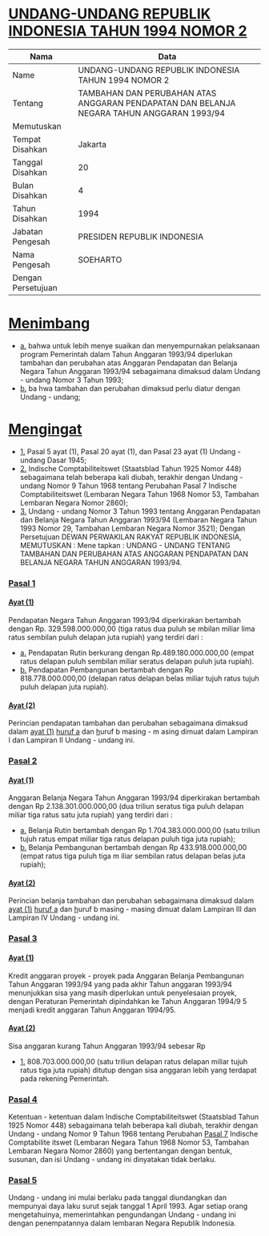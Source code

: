 # [UNDANG-UNDANG REPUBLIK INDONESIA TAHUN 1994 NOMOR 2](http://example.org/legal/peraturan/uu/1994/2)

| Nama | Data |
| ------ | ----- |
|Name|UNDANG-UNDANG REPUBLIK INDONESIA TAHUN 1994 NOMOR 2|
|Tentang| TAMBAHAN DAN PERUBAHAN ATAS ANGGARAN PENDAPATAN DAN BELANJA NEGARA TAHUN ANGGARAN 1993/94|
|Memutuskan||
|Tempat Disahkan|Jakarta|
|Tanggal Disahkan|20|
|Bulan Disahkan|4|
|Tahun Disahkan|1994|
|Jabatan Pengesah|PRESIDEN REPUBLIK INDONESIA|
|Nama Pengesah|SOEHARTO|
|Dengan Persetujuan||
# [Menimbang](http://example.org/legal/peraturan/uu/1994/2/menimbang)

* [a.](http://example.org/legal/peraturan/uu/1994/2/menimbang/huruf/a) bahwa untuk lebih menye suaikan dan menyempurnakan pelaksanaan program Pemerintah dalam Tahun Anggaran 1993/94 diperlukan tambahan dan perubahan atas Anggaran Pendapatan dan Belanja Negara Tahun Anggaran 1993/94 sebagaimana dimaksud dalam Undang - undang Nomor 3 Tahun 1993;
* [b.](http://example.org/legal/peraturan/uu/1994/2/menimbang/huruf/b) ba hwa tambahan dan perubahan dimaksud perlu diatur dengan Undang - undang;
# [Mengingat](http://example.org/legal/peraturan/uu/1994/2/mengingat)

* [1.](http://example.org/legal/peraturan/uu/1994/2/mengingat/huruf/0001) Pasal 5 ayat (1), Pasal 20 ayat (1), dan Pasal 23 ayat (1) Undang - undang Dasar 1945;
* [2.](http://example.org/legal/peraturan/uu/1994/2/mengingat/huruf/0002) Indische Comptabiliteitswet (Staatsblad Tahun 1925 Nomor 448) sebagaimana telah beberapa kali diubah, terakhir dengan Undang - undang Nomor 9 Tahun 1968 tentang Perubahan Pasal 7 Indische Comptabiliteitswet (Lembaran Negara Tahun 1968 Nomor 53, Tambahan Lembaran Negara Nomor 2860);
* [3.](http://example.org/legal/peraturan/uu/1994/2/mengingat/huruf/0003) Undang - undang Nomor 3 Tahun 1993 tentang Anggaran Pendapatan dan Belanja Negara Tahun Anggaran 1993/94 (Lembaran Negara Tahun 1993 Nomor 29, Tambahan Lembaran Negara Nomor 3521); Dengan Persetujuan DEWAN PERWAKILAN RAKYAT REPUBLIK INDONESIA, MEMUTUSKAN : Mene tapkan : UNDANG - UNDANG TENTANG TAMBAHAN DAN PERUBAHAN ATAS ANGGARAN PENDAPATAN DAN BELANJA NEGARA TAHUN ANGGARAN 1993/94.

### [Pasal 1](http://example.org/legal/peraturan/uu/1994/2/pasal/0001)

#### [Ayat (1)](http://example.org/legal/peraturan/uu/1994/2/pasal/0001/versi/19940420/ayat/0001)
Pendapatan Negara Tahun Anggaran 1993/94 diperkirakan bertambah dengan Rp. 329.598.000.000,00 (tiga ratus dua puluh se mbilan miliar lima ratus sembilan puluh delapan juta rupiah) yang terdiri dari :
* [a.](http://example.org/legal/peraturan/uu/1994/2/pasal/0001/versi/19940420/ayat/0001/huruf/a) Pendapatan Rutin berkurang dengan Rp.489.180.000.000,00 (empat ratus delapan puluh sembilan miliar seratus delapan puluh juta rupiah).
* [b.](http://example.org/legal/peraturan/uu/1994/2/pasal/0001/versi/19940420/ayat/0001/huruf/b) Pendapatan Pembangunan bertambah dengan Rp 818.778.000.000,00 (delapan ratus delapan belas miliar tujuh ratus tujuh puluh delapan juta rupiah).

#### [Ayat (2)](http://example.org/legal/peraturan/uu/1994/2/pasal/0001/versi/19940420/ayat/0002)
Perincian pendapatan tambahan dan perubahan sebagaimana dimaksud dalam [ayat (1)](http://example.org/legal/peraturan/uu/1994/2/pasal/0001/versi/19940420/ayat/0001) [huruf a](http://example.org/legal/peraturan/uu/1994/2/pasal/0001/versi/19940420/huruf/a) dan [h](http://example.org/legal/peraturan/uu/1994/2/pasal/0001/versi/19940420/ayat/0001/huruf/b)uruf b masing - m asing dimuat dalam Lampiran I dan Lampiran II Undang - undang ini.


### [Pasal 2](http://example.org/legal/peraturan/uu/1994/2/pasal/0002)

#### [Ayat (1)](http://example.org/legal/peraturan/uu/1994/2/pasal/0002/versi/19940420/ayat/0001)
Anggaran Belanja Negara Tahun Anggaran 1993/94 diperkirakan bertambah dengan Rp 2.138.301.000.000,00 (dua triliun seratus tiga puluh delapan miliar tiga ratus satu juta rupiah) yang terdiri dari :
* [a.](http://example.org/legal/peraturan/uu/1994/2/pasal/0002/versi/19940420/ayat/0001/huruf/a) Belanja Rutin bertambah dengan Rp 1.704.383.000.000,00 (satu triliun tujuh ratus empat miliar tiga ratus delapan puluh tiga juta rupiah);
* [b.](http://example.org/legal/peraturan/uu/1994/2/pasal/0002/versi/19940420/ayat/0001/huruf/b) Belanja Pembangunan bertambah dengan Rp 433.918.000.000,00 (empat ratus tiga puluh tiga m iliar sembilan ratus delapan belas juta rupiah);

#### [Ayat (2)](http://example.org/legal/peraturan/uu/1994/2/pasal/0002/versi/19940420/ayat/0002)
Perincian belanja tambahan dan perubahan sebagaimana dimaksud dalam [ayat (1)](http://example.org/legal/peraturan/uu/1994/2/pasal/0002/versi/19940420/ayat/0001) [huruf a](http://example.org/legal/peraturan/uu/1994/2/pasal/0002/versi/19940420/huruf/a) dan [h](http://example.org/legal/peraturan/uu/1994/2/pasal/0002/versi/19940420/ayat/0001/huruf/b)uruf b masing - masing dimuat dalam Lampiran III dan Lampiran IV Undang - undang ini.


### [Pasal 3](http://example.org/legal/peraturan/uu/1994/2/pasal/0003)

#### [Ayat (1)](http://example.org/legal/peraturan/uu/1994/2/pasal/0003/versi/19940420/ayat/0001)
Kredit anggaran proyek - proyek pada Anggaran Belanja Pembangunan Tahun Anggaran 1993/94 yang pada akhir Tahun anggaran 1993/94 menunjukkan sisa yang masih diperlukan untuk penyelesaian proyek, dengan Peraturan Pemerintah dipindahkan ke Tahun Anggaran 1994/9 5 menjadi kredit anggaran Tahun Anggaran 1994/95.

#### [Ayat (2)](http://example.org/legal/peraturan/uu/1994/2/pasal/0003/versi/19940420/ayat/0002)
Sisa anggaran kurang Tahun Anggaran 1993/94 sebesar Rp
* [1.](http://example.org/legal/peraturan/uu/1994/2/pasal/0003/versi/19940420/ayat/0002/huruf/0001) 808.703.000.000,00 (satu triliun delapan ratus delapan miliar tujuh ratus tiga juta rupiah) ditutup dengan sisa anggaran lebih yang terdapat pada rekening Pemerintah.


### [Pasal 4](http://example.org/legal/peraturan/uu/1994/2/pasal/0004)
Ketentuan - ketentuan dalam Indische Comptabiliteitswet (Staatsblad Tahun 1925 Nomor 448) sebagaimana telah beberapa kali diubah, terakhir dengan Undang - undang Nomor 9 Tahun 1968 tentang Perubahan [Pasal 7](http://example.org/legal/peraturan/uu/1994/2/pasal/0007) Indische Comptabilite itswet (Lembaran Negara Tahun 1968 Nomor 53, Tambahan Lembaran Negara Nomor 2860) yang bertentangan dengan bentuk, susunan, dan isi Undang - undang ini dinyatakan tidak berlaku.


### [Pasal 5](http://example.org/legal/peraturan/uu/1994/2/pasal/0005)
Undang - undang ini mulai berlaku pada tanggal diundangkan dan mempunyai daya laku surut sejak tanggal 1 April 1993. Agar setiap orang mengetahuinya, memerintahkan pengundangan Undang - undang ini dengan penempatannya dalam lembaran Negara Republik Indonesia.
